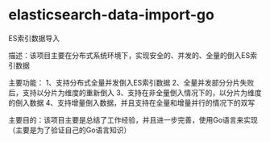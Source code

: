 # elasticsearch-data-import-go
ES索引数据导入

描述：该项目主要在分布式系统环境下，实现安全的、并发的、全量的倒入ES索引数据

主要功能：
1、支持分布式全量并发倒入ES索引数据
2、全量并发部分分片失败后，支持以分片为维度的重新倒入
3、支持在非全量倒入情况下的，以分片为维度的倒入数据
4、支持增量倒入数据，并且支持在全量和增量并行的情况下的双写

主要目的：该项目主要是总结了工作经验，并且进一步完善，使用Go语言来实现（主要是为了验证自己的Go语言知识）

